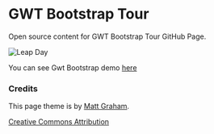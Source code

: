 # GWT Bootstrap Tour

Open source content for GWT Bootstrap Tour GitHub Page.

![Leap Day](http://f.cl.ly/items/1q0h3r1C2g3u1c3O011S/Screen%20Shot%202012-12-25%20at%208.40.52%20AM.png)

You can see Gwt Bootstrap demo [here](http://bootstraptour.com/)

### Credits

This page theme is by [Matt Graham](http://madebygraham.com).

[Creative Commons Attribution](http://creativecommons.org/licenses/by/3.0/)
